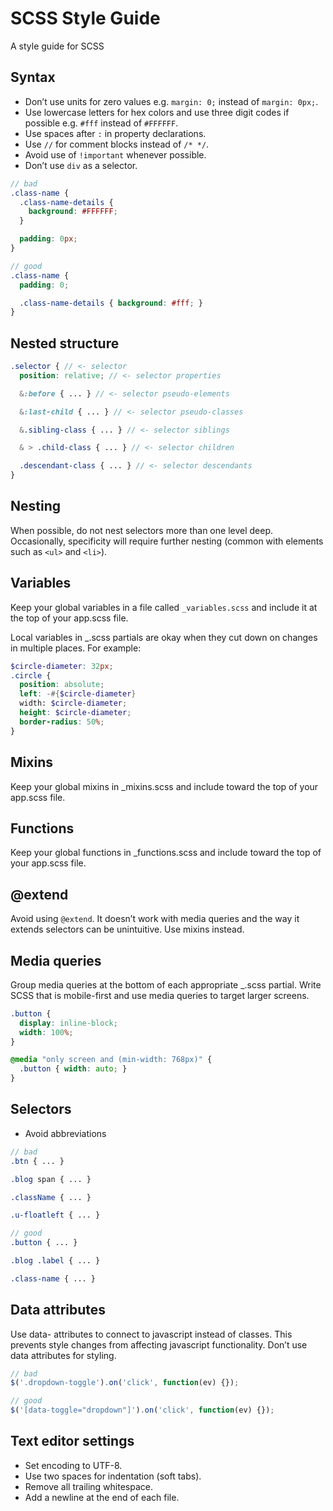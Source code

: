 SCSS Style Guide
==========

A style guide for SCSS

Syntax
---
- Don’t use units for zero values e.g. `margin: 0;` instead of `margin: 0px;`.
- Use lowercase letters for hex colors and use three digit codes if possible e.g. `#fff` instead of `#FFFFFF`.
- Use spaces after `:` in property declarations.
- Use `//` for comment blocks instead of `/* */`.
- Avoid use of `!important` whenever possible.
- Don’t use `div` as a selector.

```scss
// bad
.class-name {
  .class-name-details {
    background: #FFFFFF;
  }

  padding: 0px;
}

// good
.class-name {
  padding: 0;

  .class-name-details { background: #fff; }
}
```

Nested structure
---
```scss
.selector { // <- selector
  position: relative; // <- selector properties

  &:before { ... } // <- selector pseudo-elements

  &:last-child { ... } // <- selector pseudo-classes

  &.sibling-class { ... } // <- selector siblings

  & > .child-class { ... } // <- selector children

  .descendant-class { ... } // <- selector descendants
}
```


Nesting
---
When possible, do not nest selectors more than one level deep. Occasionally, specificity will require further nesting (common with elements such as `<ul>` and `<li>`).


Variables
---
Keep your global variables in a file called `_variables.scss` and include it at the top of your app.scss file.

Local variables in _.scss partials are okay when they cut down on changes in multiple places. For example:

```scss
$circle-diameter: 32px;
.circle {
  position: absolute;
  left: -#{$circle-diameter}
  width: $circle-diameter;
  height: $circle-diameter;
  border-radius: 50%;
}
```


Mixins
---
Keep your global mixins in _mixins.scss and include toward the top of your app.scss file.


Functions
---
Keep your global functions in _functions.scss and include toward the top of your app.scss file.


@extend
---
Avoid using `@extend`. It doesn’t work with media queries and the way it extends selectors can be unintuitive. Use mixins instead.


Media queries
---
Group media queries at the bottom of each appropriate _.scss partial. Write SCSS that is mobile-first and use media queries to target larger screens.

```scss
.button {
  display: inline-block;
  width: 100%;
}

@media "only screen and (min-width: 768px)" {
  .button { width: auto; }
}
```


Selectors
---
- Avoid abbreviations


```scss
// bad
.btn { ... }

.blog span { ... }

.className { ... }

.u-floatleft { ... }

// good
.button { ... }

.blog .label { ... }

.class-name { ... }
```


Data attributes
---
Use data- attributes to connect to javascript instead of classes. This prevents style changes from affecting javascript functionality. Don’t use data attributes for styling.

```javascript
// bad
$('.dropdown-toggle').on('click', function(ev) {});

// good
$('[data-toggle="dropdown"]').on('click', function(ev) {});
```


Text editor settings
---
- Set encoding to UTF-8.
- Use two spaces for indentation (soft tabs).
- Remove all trailing whitespace.
- Add a newline at the end of each file.
